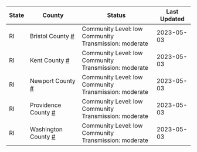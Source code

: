 State | County | Status | Last Updated
--- | --- | --- | --- 
RI | Bristol County <a href="#bristol_county">#</a> | <a name="bristol_county"></a>Community Level: low<br/>Community Transmission: moderate | 2023-05-03
RI | Kent County <a href="#kent_county">#</a> | <a name="kent_county"></a>Community Level: low<br/>Community Transmission: moderate | 2023-05-03
RI | Newport County <a href="#newport_county">#</a> | <a name="newport_county"></a>Community Level: low<br/>Community Transmission: moderate | 2023-05-03
RI | Providence County <a href="#providence_county">#</a> | <a name="providence_county"></a>Community Level: low<br/>Community Transmission: moderate | 2023-05-03
RI | Washington County <a href="#washington_county">#</a> | <a name="washington_county"></a>Community Level: low<br/>Community Transmission: moderate | 2023-05-03
